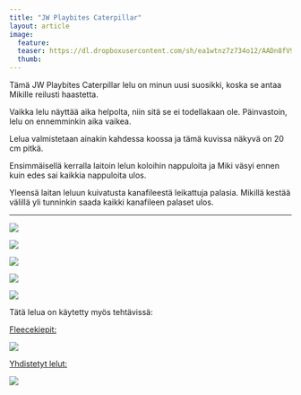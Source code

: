 ```yaml
---
title: "JW Playbites Caterpillar"
layout: article
image:
  feature:
  teaser: https://dl.dropboxusercontent.com/sh/ea1wtnz7z734o12/AADn8fV9OFtv_qEQwonEqI1Pa/aktivointilelut/muut/DS05515-245px.jpg
  thumb:
---
```


Tämä JW Playbites Caterpillar lelu on minun uusi suosikki, koska se antaa Mikille reilusti haastetta.

Vaikka lelu näyttää aika helpolta, niin sitä se ei todellakaan ole. Päinvastoin, lelu on ennemminkin aika vaikea. 

Lelua valmistetaan ainakin kahdessa koossa ja tämä kuvissa näkyvä on 20 cm pitkä.

Ensimmäisellä kerralla laitoin lelun koloihin nappuloita ja Miki väsyi ennen kuin edes sai kaikkia nappuloita ulos.

Yleensä laitan leluun kuivatusta kanafileestä leikattuja palasia. Mikillä kestää välillä yli tunninkin saada kaikki kanafileen palaset ulos.

---

[![](https://dl.dropboxusercontent.com/sh/ea1wtnz7z734o12/AABPWNof9s81AJssHTvThIDka/aktivointilelut/muut/DS05450-800px.jpg)](https://dl.dropboxusercontent.com/sh/ea1wtnz7z734o12/AAD6B67hlRl-rwtwRrx5EX-ka/aktivointilelut/muut/DS05450.jpg)

[![](https://dl.dropboxusercontent.com/sh/ea1wtnz7z734o12/AABbmVWRuwcduNxUMfK4WE24a/aktivointilelut/muut/DS05515-800px.jpg)](https://dl.dropboxusercontent.com/sh/ea1wtnz7z734o12/AABQQ-aZdJAU491_BrK36j4xa/aktivointilelut/muut/DS05515.jpg)

[![](https://dl.dropboxusercontent.com/sh/ea1wtnz7z734o12/AAD56ISy8sOBEDv7RHLw7kTva/aktivointilelut/muut/DS05597-800px.jpg)](https://dl.dropboxusercontent.com/sh/ea1wtnz7z734o12/AACVd_uUkMoIgT3144WqPpSca/aktivointilelut/muut/DS05597.jpg)

[![](https://dl.dropboxusercontent.com/sh/ea1wtnz7z734o12/AAAvWAefkiIPL2pht2CdcSVXa/aktivointilelut/muut/DS05663-800px.jpg)](https://dl.dropboxusercontent.com/sh/ea1wtnz7z734o12/AAClK_LavfhDNvZx8_XEszhFa/aktivointilelut/muut/DS05663.jpg)

[![](https://dl.dropboxusercontent.com/sh/ea1wtnz7z734o12/AADDqUDPraIqcqLIlrAH9O1oa/aktivointilelut/muut/DS05673-800px.jpg)](https://dl.dropboxusercontent.com/sh/ea1wtnz7z734o12/AABvVcmx0IS2D1XHiwlyRWfva/aktivointilelut/muut/DS05673.jpg)

Tätä lelua on käytetty myös tehtävissä:

[Fleecekiepit:](/aktivointi/fleecekiepit/)

[![](https://dl.dropboxusercontent.com/sh/ea1wtnz7z734o12/AACLOvk9Yb9PLXrqbY3hwRbTa/aktivointi/fleecekiepit/DS06789-800px.jpg)](/aktivointi/fleecekiepit/)

[Yhdistetyt lelut:](/aktivointilelut/yhdistetyt-lelut/)

[![](https://dl.dropboxusercontent.com/sh/ea1wtnz7z734o12/AACNRPAizIA9or6AtcYVWA8Ja/aktivointilelut/muut/DS11210-800px.jpg)](/aktivointilelut/yhdistetyt-lelut/)
